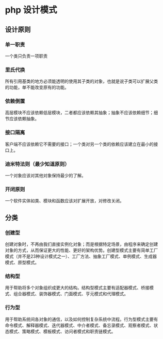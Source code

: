 # php 设计模式

## 设计原则

### 单一职责
一个类只负责一项职责
### 里氏代换
所有引用基类的地方必须能透明的使用其子类的对象，也就是说子类可以扩展父类的功能，单不能改变原有的功能。
### 依赖倒置
高层模块不应该依赖低层模块，二者都应该依赖其抽象；抽象不应该依赖细节；细节应该依赖抽象。
### 接口隔离
客户端不应该依赖它不需要的接口；一个类对另一个类的依赖应该建立在最小的接口上。
### 迪米特法则（最少知道原则）
一个对象应该对其他对象保持最少的了解。
### 开闭原则
一个软件实体如类、模块和函数应该对扩展开放，对修改关闭。


## 分类
### 创建型
创建对象时，不再由我们直接实例化对象；而是根据特定场景，由程序来确定创建对象的方式，从而保证更大的性能、更好的架构优势。创建型模式主要有简单工厂模式（并不是23种设计模式之一）、工厂方法、抽象工厂模式、单例模式、生成器模式、原型模式。
### 结构型
用于帮助将多个对象组织成更大的结构。结构型模式主要有适配器模式、桥接模式、组合器模式、装饰器模式、门面模式、亨元模式和代理模式。
### 行为型
用于帮助系统间各对象的通信，以及如何控制复杂系统中流程。行为型模式主要有命令模式、解释器模式、迭代器模式、中介者模式、备忘录模式、观察者模式、状态模式、策略模式、模板模式、访问者模式和职责链模式。